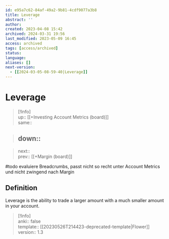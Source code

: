 ```yaml
---
id: e95a7c62-84af-49a2-9b81-4cdf9077a3b8
title: Leverage
abstract: ''
author: 
created: 2023-04-08 15:42
archived: 2024-03-31 19:56
last_modified: 2023-05-09 16:45
access: archived
tags: [access/archived]
status: 
language: 
aliases: []
next-version:
  - [[2024-03-05-08-59-40|Leverage]]
---
```


# Leverage

> [!Info]  
> up:: [[+Investing Account Metrics (board)]]  
> same::  
>

> down::
> ---  

>
> next::  
> prev:: [[+Margin (board)]]

#todo evaluiere Breadcrumbs, passt nicht so recht unter Account Metrics und nicht zwingend nach Margin

## Definition 

Leverage is the ability to trade a larger amount with a much smaller amount in your account.

> [!Info]  
> anki:: false  
> template:: [[20230526T214423-deprecated-template|Flower]]  
> version:: 1.3
